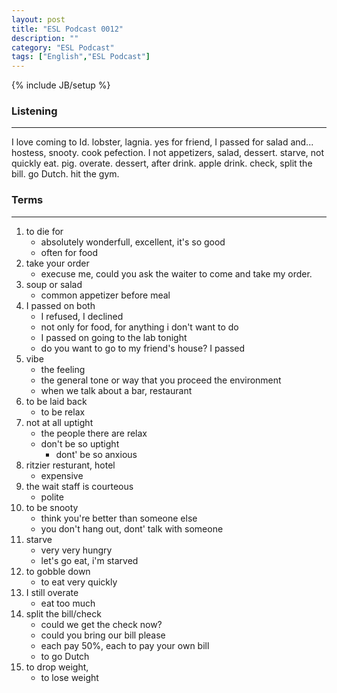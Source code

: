 ```yaml
---
layout: post
title: "ESL Podcast 0012"
description: ""
category: "ESL Podcast"
tags: ["English","ESL Podcast"]
---
```

{% include JB/setup %}

### Listening
-----
 I love coming to Id. lobster, lagnia. yes for friend, I passed for salad and... hostess, snooty. cook pefection. I not appetizers, salad, dessert. starve, not quickly eat. pig. overate. dessert, after drink. apple drink. check, split the bill. go Dutch. hit the gym. 

### Terms
--------
1. to die for
    * absolutely wonderfull, excellent, it's so good
    * often for food
2. take your order
    * execuse me, could you ask the waiter to come and take my order. 
3. soup or salad
    * common appetizer before meal
4. I passed on both
    * I refused, I declined
    * not only for food, for anything i don't want to do
    * I passed on going to the lab tonight
    * do you want to go to my friend's house? I passed
5. vibe
    * the feeling
    * the general tone or way that you proceed the environment
    * when we talk about a bar, restaurant
6. to be laid back
    * to be relax
7. not at all uptight
    * the people there are relax
    * don't be so uptight
        * dont' be so anxious
8. ritzier resturant, hotel
    * expensive 
9. the wait staff is courteous
    * polite
10. to be snooty
    * think you're better than someone else
    * you don't hang out, dont' talk with someone
11. starve
    * very very hungry
    * let's go eat, i'm starved
12. to gobble down
    * to eat very quickly
13. I still overate
    * eat too much
14. split the bill/check
    * could we get the check now?
    * could you bring our bill please
    * each pay 50%, each to pay your own bill
    * to go Dutch
15. to drop weight, 
    * to lose weight
